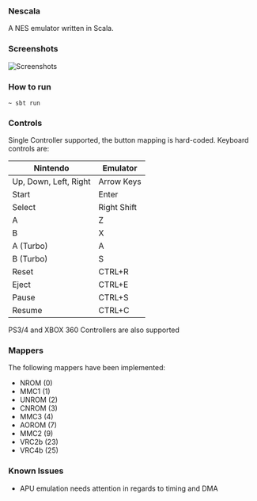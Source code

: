 ### Nescala

A NES emulator written in Scala.

### Screenshots

![Screenshots](http://i.imgur.com/PiG6XCD.jpg)

### How to run

    ~ sbt run 

### Controls

Single Controller supported, the button mapping is hard-coded.
Keyboard controls are:

| Nintendo              | Emulator    |
| --------------------- | ----------- |
| Up, Down, Left, Right | Arrow Keys  |
| Start                 | Enter       |
| Select                | Right Shift |
| A                     | Z           |
| B                     | X           |
| A (Turbo)             | A           |
| B (Turbo)             | S           |
| Reset                 | CTRL+R      |
| Eject                 | CTRL+E      |
| Pause                 | CTRL+S      |
| Resume                | CTRL+C      |

PS3/4 and XBOX 360 Controllers are also supported

### Mappers

The following mappers have been implemented:

* NROM (0)
* MMC1 (1)
* UNROM (2)
* CNROM (3)
* MMC3 (4)
* AOROM (7)
* MMC2 (9)
* VRC2b (23)
* VRC4b (25)

### Known Issues

* APU emulation needs attention in regards to timing and DMA
